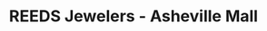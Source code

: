 ---
title: "REEDS Jewelers - Asheville Mall"
url: /asheville/reeds-jewelers-asheville-mall/
shop: jewelry
---